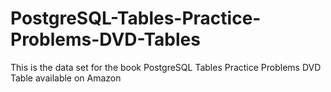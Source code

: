 # PostgreSQL-Tables-Practice-Problems-DVD-Tables
This is the data set for the book PostgreSQL Tables Practice Problems DVD Table available on Amazon
